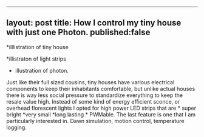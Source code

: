 
---
layout: post
title: How I control my tiny house with just one Photon.
published:false 
---

*illlistration of tiny house

*illistraton of light strips


* illustration of photon. 

Just like their full sized cousins, tiny houses have various electrical components to keep their inhabitants comfortable, but unlike actual houses there is way less social pressure to standardize everything to keep the resale value high. Instead of some kind of energy efficient sconce, or overhead florescent lights I opted for high power LED strips that are * super bright *very small *long lasting * PWMable. The last feature is one that I am particularly interested in. Dawn simulation, motion control, temperature logging. 
